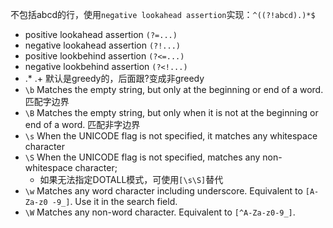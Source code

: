 不包括abcd的行，使用`negative lookahead assertion`实现：`^((?!abcd).)*$`

- positive lookahead assertion `(?=...)`
- negative lookahead assertion `(?!...)`
- positive lookbehind assertion `(?<=...)`
- negative lookbehind assertion `(?<!...)`
- .* .+ 默认是greedy的，后面跟?变成非greedy
- `\b` Matches the empty string, but only at the beginning or end of a word. 匹配字边界
- `\B` Matches the empty string, but only when it is not at the beginning or end of a word. 匹配非字边界
- `\s` When the UNICODE flag is not specified, it matches any whitespace character
- `\S` When the UNICODE flag is not specified, matches any non-whitespace character;
    - 如果无法指定DOTALL模式，可使用`[\s\S]`替代
- `\w` Matches any word character including underscore. Equivalent to `[A-Za-z0 -9_]`. Use it in the search field.
- `\W` Matches any non-word character. Equivalent to `[^A-Za-z0-9_]`.

